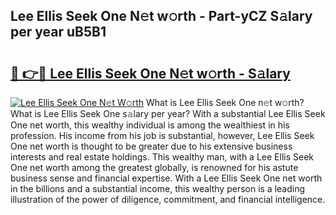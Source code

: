 ## Lee Ellis Seek One N𝚎t w𝚘rth - Part-yCZ S𝚊lary per year uB5B1

# <h2><a href="http://gc0j0m.nevu.top/?p=Lee+Ellis+Seek+One">🔗 👉🔴 Lee Ellis Seek One N𝚎t w𝚘rth - S𝚊lary</a></h2>

[![Lee Ellis Seek One N𝚎t W𝚘rth](https://i.imgur.com/Oavwk0R.jpeg)](http://gc0j0m.nevu.top/?p=Lee+Ellis+Seek+One)
What is Lee Ellis Seek One n𝚎t w𝚘rth? What is Lee Ellis Seek One s𝚊lary per year?
With a substantial Lee Ellis Seek One net worth, this wealthy individual is among the wealthiest in his profession. His income from his job is substantial, however, Lee Ellis Seek One net worth is thought to be greater due to his extensive business interests and real estate holdings. This wealthy man, with a Lee Ellis Seek One net worth among the greatest globally, is renowned for his astute business sense and financial expertise. With a Lee Ellis Seek One net worth in the billions and a substantial income, this wealthy person is a leading illustration of the power of diligence, commitment, and financial intelligence.
